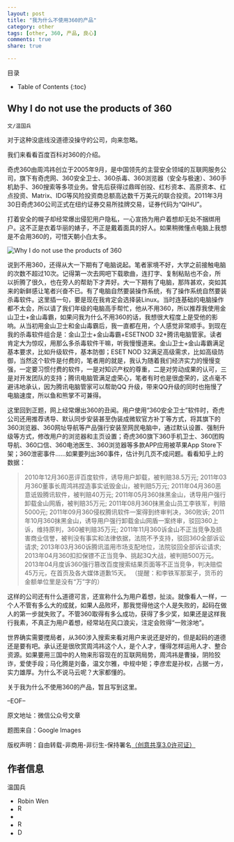 ```yaml
---
layout: post
title: "我为什么不使用360的产品"
category: other
tags: [other, 360, 产品, 良心]
comments: true
share: true

---
```



目录

* Table of Contents
{:toc}

## Why I do not use the products of 360 ##

`文/温国兵`

对于这种没底线没道德没操守的公司，向来忽略。

我们来看看百度百科对360的介绍。

奇虎360由周鸿祎创立于2005年9月，是中国领先的主营安全领域的互联网服务公司，旗下有奇虎网、360安全卫士、360杀毒、360浏览器（安全与极速）、360手机助手、360搜索等多项业务。曾先后获得过鼎晖创投、红杉资本、高原资本、红点投资、Matrix、IDG等风险投资商总额高达数千万美元的联合投资。2011年3月30日奇虎360公司正式在纽约证券交易所挂牌交易，证券代码为“QIHU”。

打着安全的幌子却经常爆出侵犯用户隐私，一心宣扬为用户着想却无处不捆绑用户。这不正是衣着华丽的婊子，不正是戴着面具的好人。如果稍微懂点电脑上我想是不会用360的，可惜天朝小白太多。

![Why I do not use the products of 360](http://i.imgur.com/xFWiOQm.jpg)

说到不用360，还得从大一下期有了电脑说起。笔者家境不好，大学之前接触电脑的次数不超过10次。记得第一次去网吧下载歌曲，连打字、复制粘贴也不会，所以折腾了很久，也在旁人的帮助下才弄好。大一下期有了电脑，那阵甚欢，突如其来的新鲜感让笔者兴奋不已。有了电脑自然要装操作系统，有了操作系统自然要装杀毒软件。这里插一句，要是现在我肯定会选择装Linux。当时连基础的电脑操作都不太会，所以请了我们年级的电脑高手帮忙，他从不用360，所以推荐我使用金山卫士+金山毒霸，如果问我为什么不用360的话，我想很大程度上是受他的影响。从当初用金山卫士和金山毒霸后，我一直都在用，个人感觉非常顺手。到现在我的杀毒软件组合是：金山卫士+金山毒霸+ESETNOD 32+腾讯电脑管家。读者肯定大为惊叹，用那么多杀毒软件干嘛，听我慢慢道来。金山卫士+金山毒霸满足基本要求，比如升级软件，基本防御；ESET NOD 32满足高级需求，比如高级防御，当然这个软件是付费的，笔者用的就是，我认为随着我们经济实力的慢慢变强，一定要习惯付费的软件，一是对知识产权的尊重，二是对劳动成果的认可，三是对开发团队的支持；腾讯电脑管满足虚荣心，笔者有时也是很虚荣的，这点毫不避讳地承认，因为腾讯电脑管家可以帮助QQ 升级，带来QQ升级的同时也拖慢了电脑速度，所以鱼和熊掌不可兼得。

这里回到正题，网上经常爆出360的丑闻。用户使用“360安全卫士”软件时，奇虎公司还用推荐诱导、默认同步安装甚至伪装成微软官方补丁等方式，将其旗下的360浏览器、360网址导航等产品强行安装至网民电脑中，通过默认设置、强制升级等方式，修改用户的浏览器和主页设置；奇虎360旗下360手机卫士、360团购导航、360口信、360电池医生、360浏览器等多款APP应用被苹果App Store下架；360泄密事件……如果要列出360事件，估计列几页不成问题。看看知乎上的数据：

> 2010年12月360恶评百度软件，诱导用户卸载，被判赔38.5万元;
> 2011年03月360董事长周鸿祎捏造事实诋毁金山，被判赔5万元;
> 2011年04月360恶意诋毁腾讯软件，被判赔40万元;
> 2011年05月360抹黑金山，诱导用户强行卸载金山网盾，被判赔35万元;
> 2011年08月360抹黑金山员工李铁军，判赔5000元;
> 2011年09月360侵权腾讯软件一案得到终审判决，360败诉;
> 2011年10月360抹黑金山，诱导用户强行卸载金山网盾一案终审，驳回360上诉，维持原判，360被判赔35万元;
> 2011年11月360诉金山不正当竞争及损害商业信誉，被判没有事实和法律依据，法院不予支持，驳回360全部诉讼请求;
> 2013年03月360诉腾讯滥用市场支配地位，法院驳回全部诉讼请求;
> 2013年04月360扣扣保镖不正当竞争、挑起3Q大战，被判赔500万元。
> 2013年04月度诉360强行篡改百度搜索结果页面等不正当竞争，判决赔偿45万元，在首页及各大媒体道歉15天。
> （提醒：和李铁军那案子，货币的金额单位里是没有“万”字的）

这样的公司还有什么道德可言，还宣称什么为用户着想，扯淡。就像看人一样，一个人不管有多么大的成就，如果人品败坏，那我觉得他这个人是失败的，起码在做人的第一步就失败了。不管360取得有多么成功，获得了多少奖，如果还是这样我行我素，不真正为用户着想，经常站在风口浪尖，注定会败得“一败涂地”。

世界确实需要搅局者，从360涉入搜索来看对用户来说还是好的，但是起码的道德还是要有吧。承认还是很欣赏周鸿祎这个人，是个人才，懂得怎样运用人才、整合资源。如果要用三国中的人物来形容现在的互联网局势，周鸿祎是曹操，阴险狡诈，爱使手段；马化腾是刘备，温文尔雅，中规中矩；李彦宏是孙权，占据一方，实力雄厚。为什么不说马云呢？大家都懂的。

关于我为什么不使用360的产品，暂且写到这里。

–EOF–

原文地址：微信公众号文章

题图来自：Google Images

版权声明：自由转载-非商用-非衍生-保持署名<a href="http://creativecommons.org/licenses/by-nc-nd/3.0/deed.zh" target="_blank">（创意共享3.0许可证）</a>

## 作者信息 ##

温国兵

* Robin Wen
* <a href="mailto:dbarobinwen@gmail.com"><img src="http://i.imgur.com/7yOaC7C.png" title="Robin's Gmail" border="0" height="16px" width="16px" alt="Robin's Gmail" /></a>
* <a href="https://github.com/dbarobin" target="_blank"><i class="fa fa-github"></i></a>
* <a href="https://dbarobin.github.io/" target="_blank"><img src="http://i.imgur.com/dEfMkyt.jpg" title="Robin's Blog" border="0" alt="Robin's Blog" height="16px" width="16px" /></a>
* <a href="http://blog.csdn.net/justdb" target="_blank"><img src="http://i.imgur.com/BROigUO.jpg" title="DBA@Robin's CSDN" height="16px" width="16px" border="0" alt="DBA@Robin's CSDN" /></a>
